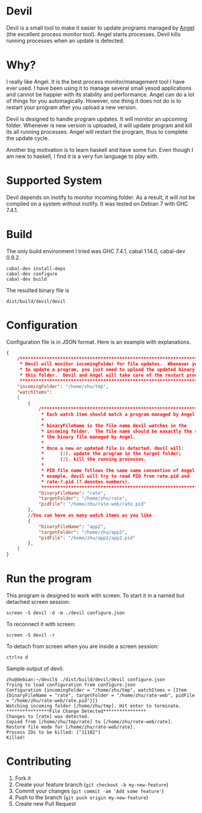 Devil
=====

Devil is a small tool to make it easier to update programs managed by [Angel](https://github.com/MichaelXavier/Angel) (the excellent process monitor tool).  Angel starts processes.  Devil kills running processes when an update is detected.

Why?
=====

I really like Angel.  It is the best process monitor/management tool I have ever used.  I have been using it to manage several small yesod applications and cannot be happier with its stability and performance.  Angel can do a lot of things for you automagically.  However, one thing it does not do is to restart your program after you upload a new version.

Devil is designed to handle program updates.  It will monitor an upcoming folder.  Whenever is new version is uploaded, it will update program and kill its all running processes.  Angel will restart the program, thus to complete the update cycle.

Another big motivation is to learn haskell and have some fun.  Even though I am new to haskell, I find it is a very fun language to play with.

Supported System
=====

Devil depends on inotify to monitor incoming folder.  As a result, it will not be compiled on a system without inotify.  It was tested on Debian 7 with GHC 7.4.1.

Build
=====

The only build environment I tried was GHC 7.4.1, cabal 1.14.0, cabal-dev 0.9.2. 

```Shell
cabal-dev install-deps
cabal-dev configure
cabal-dev build
```

The resulted binary file is

```Shell
dist/build/devil/devil
```

Configuration
=====

Configuration file is in JSON format.  Here is an example with explanations.

```JSON
{
    /***************************************************************************
     * Devil will monitor incomingFolder for file updates.  Whenever you need
     * to update a program, you just need to upload the updated binary into 
     * this folder.  Devil and Angel will take care of the restart process.
     ***************************************************************************/
    "incomingFolder": "/home/zhu/tmp",
    "watchItems":
    [
        {
            /*******************************************************************
             * Each watch item should match a program managed by Angel.
             * 
             * binaryFileName is the file name devil watches in the 
             * incoming folder.  The file name should be eaxactly the same as 
             * the binary file managed by Angel.
             * 
             * Once a new or updated file is detected, devil will:
             *      (1). update the program in the target folder;
             *      (2). kill the running processes.
             *
             * PID file name follows the same name convention of Angel.  In this
             * example, devil will try to read PID from rate.pid and 
             * rate-?.pid (? denotes numbers).
             *******************************************************************/
            "binaryFileName": "rate",
            "targetFolder": "/home/zhu/rate",
            "pidFile": "/home/zhu/rate-web/rate.pid"
        },
        //You can have as many watch items as you like
        {
            "binaryFileName": "app2",
            "targetFolder": "/home/zhu/app2",
            "pidFile": "/home/zhu/app2/app2.pid"
        },
    ]
}
```

Run the program
=====

This program is designed to work with screen.  To start it in a named but detached screen session:
```Shell
screen -S devil -d -m ./devil configure.json
```

To reconnect it with screen:
```Shell
screen -S devil -r
```

To detach from screen when you are inside a screen session:
```Shell
ctrl+a d
```
Sample output of devil:
```Shell
zhu@debian:~/devil$ ./dist/build/devil/devil configure.json
Trying to load configuration from configure.json
Configuration {incomingFolder = "/home/zhu/tmp", watchItems = [Item {binaryFileName = "rate", targetFolder = "/home/zhu/rate-web", pidFile = "/home/zhu/rate-web/rate.pid"}]}
Watching incoming folder [/home/zhu/tmp]. Hit enter to terminate.
****************File Change Detected****************
Changes to [rate] was detected.
Copied from [/home/zhu/tmp/rate] to [/home/zhu/rate-web/rate].
Restore file mode for [/home/zhu/rate-web/rate].
Process IDs to be killed: ["11182"]
Killed!
```

Contributing
=====

1. Fork it
2. Create your feature branch (`git checkout -b my-new-feature`)
3. Commit your changes (`git commit -am 'Add some feature'`)
4. Push to the branch (`git push origin my-new-feature`)
5. Create new Pull Request



